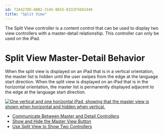 ```yaml
---
id: 72A427DD-ABB2-3145-B655-B332F5682440
title: "Split View"
---
```


The Split View controller is a content control that can be used to display
two view controllers with a master-detail relationship. This controller can only
be used on the iPad.

# Split View Master-Detail Behavior

When the split view is displayed on an iPad that is in a vertical orientation, the master list is hidden until the user swipes from the edge at the language start direction. When the split view is displayed on an iPad that is in the horizontal orientation, the master list is permanently displayed adjacent to the edge at the language start direction.

 [ ![One vertical and one horizontal iPad, showing that the master view is shown when horizontal and hidden when vertical.](Images/Picture_1.png)](Images/Picture_1.png)

-   [Communicate Between Master and Detail Controllers](/recipes/ios/content_controls/split_view/communicate_between_master_and_detail_controllers) 
-   [Show and Hide the Master View Button](/recipes/ios/content_controls/split_view/show_and_hide_the_master_view_button) 
-   [Use Split View to Show Two Controllers](/recipes/ios/content_controls/split_view/use_split_view_to_show_two_controllers)
